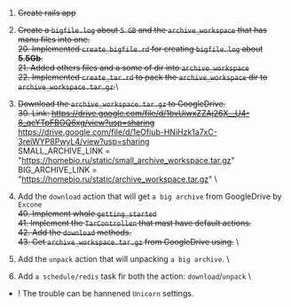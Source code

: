 1. ~~Create rails app~~


2. ~~Create a `bigfile.log` about `5 GB` and the `archive_workspace` that has manu files into one.~~\
    ~~20. Implemented `create_bigfile.rd` for creating `bigfile.log` about **5.5Gb**.~~\
    ~~21. Added others files and a some of dir into `archive_workspace`~~\
    ~~22. Implemented `create_tar.rd` to pack the `archive_workspace` dir to `archive_workspace.tar.gz`.~~\


3. ~~Download the `archive_workspace.tar.gz` to GoogleDrive.~~\
    ~~30. Link: https://drive.google.com/file/d/1bvUiwxZZAj26X__U4-8_qcYTpFBOQ6xg/view?usp=sharing~~ \
                https://drive.google.com/file/d/1eOfiub-HNiHzk1a7xC-3reiWYP8PwyL4/view?usp=sharing \
                SMALL_ARCHIVE_LINK  = "https://homebio.ru/static/small_archive_workspace.tar.gz" \
                BIG_ARCHIVE_LINK    = "https://homebio.ru/static/archive_workspace.tar.gz" \

4. Add the `download` action that will get `a big archive` from GoogleDrive by `Excone` \
    ~~40. Implement whole `getting_started`~~ \
    ~~41. Implement the `TarControllen` that mast have default actions.~~ \
    ~~42. Add the `download` methods.~~ \
    ~~43. Get `archive_workspace.tar.gz` from GoogleDrive using.~~ \

5. Add the `unpack` action that will unpacking `a big archive`. \

6. Add `a schedule/redis` task fir both the action: `download`/`unpack` \


* ! The trouble can be hannened `Unicorn` settings.
